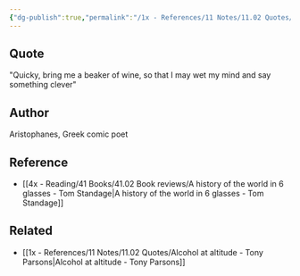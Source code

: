 ```yaml
---
{"dg-publish":true,"permalink":"/1x - References/11 Notes/11.02 Quotes/Bring me a beaker of wine that I may wet my mind - Aritophanes/","title":"Bring me a beaker of wine that I may wet my mind - Aritophanes","noteIcon":""}
---
```



## Quote
"Quicky, bring me a beaker of wine, so that I may wet my mind and say something clever"

## Author
Aristophanes, Greek comic poet

## Reference
- [[4x - Reading/41 Books/41.02 Book reviews/A history of the world in 6 glasses - Tom Standage\|A history of the world in 6 glasses - Tom Standage]]

## Related
- [[1x - References/11 Notes/11.02 Quotes/Alcohol at altitude - Tony Parsons\|Alcohol at altitude - Tony Parsons]]

